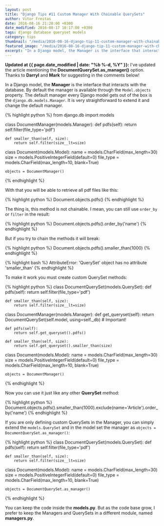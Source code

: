 ```yaml
---
layout: post
title: "Django Tips #11 Custom Manager With Chainable QuerySets"
author: Vitor Freitas
date: 2016-08-16 21:28:00 +0300
date_modified: 2016-08-17 10:17:00 +0300
tags: django database queryset models
category: tips
thumbnail: "/media/2016-08-16-django-tip-11-custom-manager-with-chainable-querysets/featured.jpg"
featured_image: "/media/2016-08-16-django-tip-11-custom-manager-with-chainable-querysets/featured.jpg"
excerpt: "In a Django model, the Manager is the interface that interacts with the database. By default the manager is available through the Model.objects property. The default manager every Django model gets out of the box is the django.db.models.Manager. It is very straightforward to extend it and change the default manager."
---
```


<div class="info">
    <strong><i class="fa fa-info-circle"></i> Updated at {{ page.date_modified | date: "%b %-d, %Y" }}:</strong>
    I've updated the article mentioning the <strong>DocumentQuerySet.as_manager()</strong> option. Thanks to
    <strong>Darryl</strong> and <strong>Mark</strong> for suggesting in the comments below!
</div>

In a Django model, the **Manager** is the interface that interacts with the database. By default the manager is
available through the `Model.objects` property. The default manager every Django model gets out of the box is the
`django.db.models.Manager`. It is very straightforward to extend it and change the default manager.

{% highlight python %}
from django.db import models

class DocumentManager(models.Manager):
    def pdfs(self):
        return self.filter(file_type='pdf')

    def smaller_than(self, size):
        return self.filter(size__lt=size)

class Document(models.Model):
    name = models.CharField(max_length=30)
    size = models.PositiveIntegerField(default=0)
    file_type = models.CharField(max_length=10, blank=True)

    objects = DocumentManager()
{% endhighlight %}

With that you will be able to retrieve all pdf files like this:

{% highlight python %}
Document.objects.pdfs()
{% endhighlight %}

The thing is, this method is not chainable. I mean, you can still use `order_by` or `filter` in the result:

{% highlight python %}
Document.objects.pdfs().order_by('name')
{% endhighlight %}

But if you try to chain the methods it will break:

{% highlight python %}
Document.objects.pdfs().smaller_than(1000)
{% endhighlight %}

{% highlight bash %}
AttributeError: 'QuerySet' object has no attribute 'smaller_than'
{% endhighlight %}

To make it work you must create custom QuerySet methods:

{% highlight python %}
class DocumentQuerySet(models.QuerySet):
    def pdfs(self):
        return self.filter(file_type='pdf')

    def smaller_than(self, size):
        return self.filter(size__lt=size)

class DocumentManager(models.Manager):
    def get_queryset(self):
        return DocumentQuerySet(self.model, using=self._db)  # Important!

    def pdfs(self):
        return self.get_queryset().pdfs()

    def smaller_than(self, size):
        return self.get_queryset().smaller_than(size)

class Document(models.Model):
    name = models.CharField(max_length=30)
    size = models.PositiveIntegerField(default=0)
    file_type = models.CharField(max_length=10, blank=True)

    objects = DocumentManager()
{% endhighlight %}

Now you can use it just like any other **QuerySet** method:

{% highlight python %}
Document.objects.pdfs().smaller_than(1000).exclude(name='Article').order_by('name')
{% endhighlight %}

If you are only defining custom QuerySets in the Manager, you can simply extend the `models.QuerySet` and in the model
set the manager as `objects = DocumentQuerySet.as_manager()`:

{% highlight python %}
class DocumentQuerySet(models.QuerySet):
    def pdfs(self):
        return self.filter(file_type='pdf')

    def smaller_than(self, size):
        return self.filter(size__lt=size)

class Document(models.Model):
    name = models.CharField(max_length=30)
    size = models.PositiveIntegerField(default=0)
    file_type = models.CharField(max_length=10, blank=True)

    objects = DocumentQuerySet.as_manager()
{% endhighlight %}

You can keep the code inside the **models.py**. But as the code base grow, I prefer to keep the Managers and QuerySets
in a different module, named **managers.py**.
